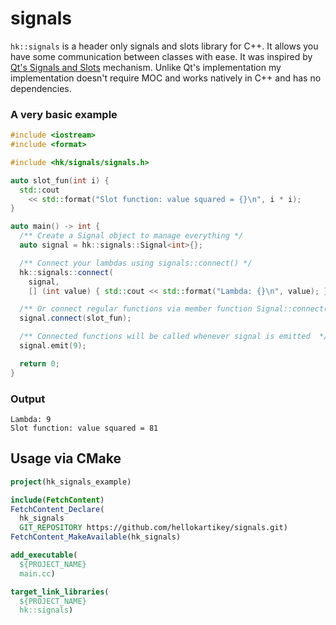 # signals
`hk::signals` is a header only signals and slots library for C++.
It allows you have some communication between classes with ease.
It was inspired by [Qt's Signals and Slots](https://doc.qt.io/qt-6/signalsandslots.html) mechanism. Unlike Qt's implementation my implementation doesn't require MOC and works natively in C++ and has no dependencies.

### A very basic example
```C++
#include <iostream>
#include <format>

#include <hk/signals/signals.h>

auto slot_fun(int i) {
  std::cout
    << std::format("Slot function: value squared = {}\n", i * i);
}

auto main() -> int {
  /** Create a Signal object to manage everything */
  auto signal = hk::signals::Signal<int>{};

  /** Connect your lambdas using signals::connect() */
  hk::signals::connect(
    signal,
    [] (int value) { std::cout << std::format("Lambda: {}\n", value); });

  /** Or connect regular functions via member function Signal::connect() */
  signal.connect(slot_fun);

  /** Connected functions will be called whenever signal is emitted  */
  signal.emit(9);

  return 0;
}
```

### Output
```
Lambda: 9
Slot function: value squared = 81
```

## Usage via CMake
```CMake
project(hk_signals_example)

include(FetchContent)
FetchContent_Declare(
  hk_signals 
  GIT_REPOSITORY https://github.com/hellokartikey/signals.git)
FetchContent_MakeAvailable(hk_signals)

add_executable(
  ${PROJECT_NAME}
  main.cc)

target_link_libraries(
  ${PROJECT_NAME}
  hk::signals)
```
